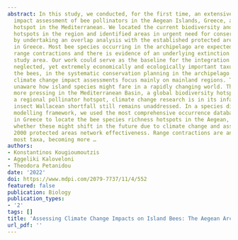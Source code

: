 ```yaml
---
abstract: In this study, we conducted, for the first time, an extensive climate change
  impact assessment of bee pollinators in the Aegean Islands, Greece, a regional bee
  hotspot in the Mediterranean. We located the current biodiversity and future extinction
  hotspots in the region and identified areas in urgent need for conservation prioritization,
  by undertaking an overlap analysis with the established protected areas network
  in Greece. Most bee species occurring in the archipelago are expected to face severe
  range contractions and there is evidence of an underlying extinction debt in the
  study area. Our work could serve as the baseline for the integration of a rather
  neglected, yet extremely economically and ecologically important taxonomic group,
  the bees, in the systematic conservation planning in the archipelago.Pollinators’
  climate change impact assessments focus mainly on mainland regions. Thus, we are
  unaware how island species might fare in a rapidly changing world. This is even
  more pressing in the Mediterranean Basin, a global biodiversity hotspot. In Greece,
  a regional pollinator hotspot, climate change research is in its infancy and the
  insect Wallacean shortfall still remains unaddressed. In a species distribution
  modelling framework, we used the most comprehensive occurrence database for bees
  in Greece to locate the bee species richness hotspots in the Aegean, and investigated
  whether these might shift in the future due to climate change and assessed the Natura
  2000 protected areas network effectiveness. Range contractions are anticipated for
  most taxa, becoming more …
authors:
- Konstantinos Kougioumoutzis
- Aggeliki Kaloveloni
- Theodora Petanidou
date: '2022'
doi: https://www.mdpi.com/2079-7737/11/4/552
featured: false
publication: Biology
publication_types:
- '2'
tags: []
title: 'Assessing Climate Change Impacts on Island Bees: The Aegean Archipelago'
url_pdf: ''
---
```

